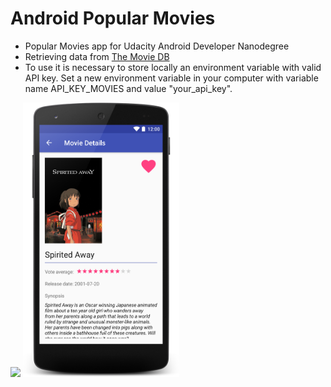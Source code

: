 # Android Popular Movies
- Popular Movies app for Udacity Android Developer Nanodegree
- Retrieving data from <a href="https://www.themoviedb.org" target="_blank">The Movie DB</a>
- To use it is necessary to store locally an environment variable with valid API key. Set a new environment variable in your computer with variable name API_KEY_MOVIES and value "your_api_key".

<img src="https://raw.githubusercontent.com/laramartin/android_movies/master/art/device-2017-02-11-193100.png" width="250"/>
<img src="https://raw.githubusercontent.com/laramartin/android_movies/master/art/device-2017-02-19-142521.png" width="250"/>
